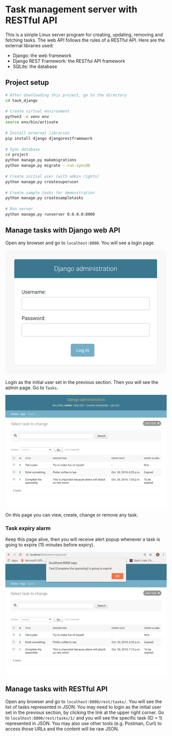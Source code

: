 # Task management server with RESTful API

This is a simple Linux server program for creating, updating, removing and fetching tasks. The web API follows the rules of a RESTful API.
Here are the external libraries used:

* Django: the web framework
* Django REST Framework: the RESTful API framework
* SQLite: the database

## Project setup

```bash
# After downloading this project, go to the directory
cd task_django

# Create virtual environment
python3 -m venv env
source env/bin/activate

# Install external libraries
pip install django djangorestframework

# Sync database
cd project
python manage.py makemigrations
python manage.py migrate --run-syncdb

# Create initial user (with admin rights)
python manage.py createsuperuser

# Create sample tasks for demonstration
python manage.py createsampletasks

# Run server
python manage.py runserver 0.0.0.0:8000
```

## Manage tasks with Django web API

Open any browser and go to ```localhost:8000```. You will see a login page.

<img src="screenshot1.png" alt="screen shot 1"/>

Login as the initial user set in the previous section. Then you will see the admin page. Go to ```Tasks```.

<img src="screenshot2.png" alt="screen shot 2"/>

On this page you can view, create, change or remove any task.

### Task expiry alarm

Keep this page alive, then you will receive alert popup whenever a task is going to expire (15 minutes before expiry).

<img src="screenshot3.png" alt="screen shot 3"/>

## Manage tasks with RESTful API

Open any browser and go to ```localhost:8000/rest/tasks/```. You will see the list of tasks represented in JSON.
You may need to login as the initial user set in the previous section, by clicking the link at the upper right corner.
Go to ```localhost:8000/rest/tasks/1/``` and you will see the specific task (ID = 1) represented in JSON.
You may also use other tools (e.g. Postman, Curl) to access those URLs and the content will be raw JSON.
